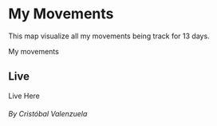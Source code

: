 # My Movements

This map visualize all my movements being track for 13 days.

My movements

## Live

Live Here

###### By Cristóbal Valenzuela
